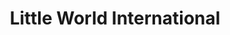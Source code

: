 ---
title: "Little World International"
url: /springfield/little-world-international/
shop: Supermarkt
---